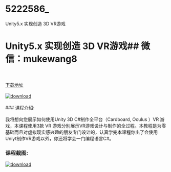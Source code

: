 # 5222586_
Unity5.x 实现创造 3D VR游戏
# Unity5.x 实现创造 3D VR游戏## 微信：mukewang8
<br/></br>[下载地址](http://www.36tz.cn/article/5222586 "下载地址")
<br/></br>[![download](http://36tz.cn/muke_img/2022_01_1-55-300x181.png "下载地址")](http://www.36tz.cn/article/5222586 "下载地址")
<br/></br>### 课程介绍:<br/></br>我将想向您展示如何使用Unity 3D C#制作全平台（Cardboard, Oculus ）VR 游戏，本课程使用3款 VR 游戏分别展示VR游戏设计与制作的全过程。本教程是为零基础而且对虚拟现实感兴趣的朋友专门设计的，认真学完本课程你出了会使用Uniyt制作VR游戏以外，你还将学会一门编程语言C#。

### 课程截图:
[![download](http://36tz.cn/muke_img/2022_01_2-56.png "下载地址")](http://www.36tz.cn/article/5222586 "下载地址")
